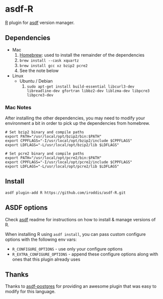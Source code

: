 # asdf-R

[R](https://www.r-project.org/) plugin for [asdf](https://github.com/asdf-vm/asdf) version manager.

## Dependencies

* Mac
    1. [Homebrew](https://brew.sh): used to install the remainder of the dependencies
    1. ```brew install --cask xquartz```
    1. ```brew install gcc xz bzip2 pcre2```
    1. See the note below
* Linux
    * Ubuntu / Debian
        1. ```sudo apt-get install build-essential libcurl3-dev libreadline-dev gfortran libbz2-dev liblzma-dev libpcre3 libpcre3-dev```

### Mac Notes

After installing the other dependencies, you may need to modify your environment a bit in order to pick
up the dependencies from homebrew.

```
# Set bzip2 binary and compile paths
export PATH="/usr/local/opt/bzip2/bin:$PATH"
export CPPFLAGS="-I/usr/local/opt/bzip2/include $CPPFLAGS"
export LDFLAGS="-L/usr/local/opt/bzip2/lib $LDFLAGS"

# Set pcre2 binary and compile paths
export PATH="/usr/local/opt/pcre2/bin:$PATH"
export CPPFLAGS="-I/usr/local/opt/pcre2/include $CPPFLAGS"
export LDFLAGS="-L/usr/local/opt/pcre2/lib $LDFLAGS"
```

## Install

```
asdf plugin-add R https://github.com/iroddis/asdf-R.git
```

## ASDF options

Check [asdf](https://github.com/asdf-vm/asdf) readme for instructions on how to install & manage versions of R.

When installing R using `asdf install`, you can pass custom configure options with the following env vars:

* `R_CONFIGURE_OPTIONS` - use only your configure options
* `R_EXTRA_CONFIGURE_OPTIONS` - append these configure options along with ones that this plugin already uses

## Thanks

Thanks to [asdf-postgres](http://github.com/smashedtoatoms/asdf-postgres) for providing an awesome plugin
that was easy to modify for this language.
